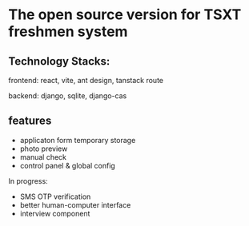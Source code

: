 # The open source version for TSXT freshmen system

## Technology Stacks:

frontend: react, vite, ant design, tanstack route

backend: django, sqlite, django-cas


## features

* applicaton form temporary storage
* photo preview
* manual check
* control panel & global config 

In progress:

* SMS OTP verification
* better human-computer interface
* interview component
